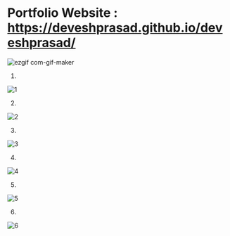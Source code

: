 # Portfolio Website : https://deveshprasad.github.io/deveshprasad/


![ezgif com-gif-maker](https://user-images.githubusercontent.com/63739986/110805639-498c1a80-82a7-11eb-8b79-b2e60c503760.gif)


1)
![1](https://user-images.githubusercontent.com/63739986/110804707-6c69ff00-82a6-11eb-912e-92579795c2a3.png)


2)
![2](https://user-images.githubusercontent.com/63739986/110804712-6e33c280-82a6-11eb-800a-5266a4fa301f.png)


3)
![3](https://user-images.githubusercontent.com/63739986/110804716-6f64ef80-82a6-11eb-8f11-ca245300b554.png)


4)
![4](https://user-images.githubusercontent.com/63739986/110804720-6f64ef80-82a6-11eb-8217-6a3728413aa3.png)


5)
![5](https://user-images.githubusercontent.com/63739986/110804724-6ffd8600-82a6-11eb-9811-f2cd2b2d1e30.png)


6)
![6](https://user-images.githubusercontent.com/63739986/110804726-70961c80-82a6-11eb-81be-fb8ef1f75054.png)


